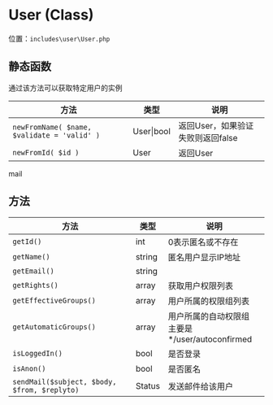 # User (Class)

位置：`includes\user\User.php`

## 静态函数
通过该方法可以获取特定用户的实例

方法|类型|说明
-|-|-
`newFromName( $name, $validate = 'valid' )`|User\|bool|返回User，如果验证失败则返回false
`newFromId( $id )`|User|返回User
mail

## 方法
| 方法                   | 类型   | 说明                                               |
| ---------------------- | ------ | -------------------------------------------------- |
| `getId()`              | int    | 0表示匿名或不存在                                  |
| `getName()`            | string | 匿名用户显示IP地址                                 |
| `getEmail()`           | string |
| `getRights()`          | array  | 获取用户权限列表                                   |
| `getEffectiveGroups()` | array  | 用户所属的权限组列表                               |
| `getAutomaticGroups()` | array  | 用户所属的自动权限组<br>主要是*/user/autoconfirmed |
| `isLoggedIn()`         | bool   | 是否登录                                           |
| `isAnon()`             | bool   | 是否匿名                                           |
`sendMail($subject, $body, $from, $replyto)`|Status|发送邮件给该用户
